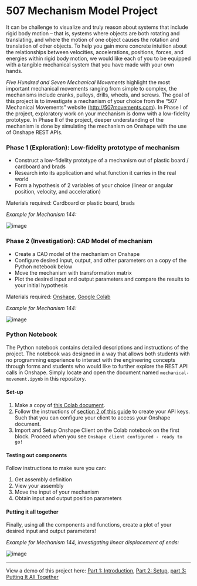 # 507 Mechanism Model Project

It can be challenge to visualize and truly reason about systems that include rigid body motion – that is, systems where objects are both rotating and translating, and where the motion of one object causes the rotation and translation of other objects. To help you gain more concrete intuition about the relationships between velocities, accelerations, positions, forces, and energies within rigid body motion, we would like each of you to be equipped with a tangible mechanical system that you have made with your own hands.

*Five Hundred and Seven Mechanical Movements* highlight the most important mechanical movements ranging from simple to complex, the mechanisms include cranks, pulleys, drills, wheels, and screws. The goal of this project is to investigate a mechanism of your choice from the “507 Mechanical Movements” website (http://507movements.com). In Phase I of the project, exploratory work on your mechanism is donw with a low-fidelity prototype. In Phase II of the project, deeper understanding of the mechanism is done by simulating the mechanism on Onshape with the use of Onshape REST APIs. 

### Phase 1 (Exploration): Low-fidelity prototype of mechanism 
- Construct a low-fidelity prototype of a mechanism out of plastic board / cardboard and brads
- Research into its application and what function it carries in the real world
- Form a hypothesis of 2 variables of your choice (linear or angular position, velocity, and acceleration)

Materials required: Cardboard or plastic board, brads

*Example for Mechanism 144:*

![image](https://user-images.githubusercontent.com/76875975/183158231-66c6a1eb-19f8-4f9b-8872-4a41487b299d.png)

### Phase 2 (Investigation): CAD Model of mechanism
- Create a CAD model of the mechanism on Onshape
- Configure desired input, output, and other parameters on a copy of the Python notebook below
- Move the mechanism with transformation matrix
- Plot the desired input and output parameters and compare the results to your initial hypothesis

Materials required: [Onshape](https://cad.onshape.com/), [Google Colab](https://colab.research.google.com/)

*Example for Mechanism 144:*

![image](https://user-images.githubusercontent.com/76875975/183158644-1f640959-950c-4299-bcc7-5e531af8b072.png)

### Python Notebook
The Python notebook contains detailed descriptions and instructions of the project. The notebook was designed in a way that allows both students with no programming experience to interact with the engineering concepts through forms and students who would like to further explore the REST API calls in Onshape. Simply locate and open the document named `mechanical-movement.ipynb` in this repository. 

#### Set-up
1. Make a copy of [this Colab document](https://colab.research.google.com/drive/18T_F8m774aqGe8MKpHaZ2pp1MzjMrRfA?usp=sharing).
2. Follow the instructions of [section 2 of this guide](https://github.com/PTC-Education/Onshape-Integration-Guides/blob/main/API_Intro.md#2-generating-your-onshape-api-keys) to create your API keys. Such that you can configure your client to access your Onshape document.
3. Import and Setup Onshape Client on the Colab notebook on the first block. Proceed when you see `Onshape client configured - ready to go!`

#### Testing out components
Follow instructions to make sure you can:
1. Get assembly definition
2. View your assembly
3. Move the input of your mechanism
4. Obtain input and output position parameters

#### Putting it all together
Finally, using all the components and functions, create a plot of your desired input and output parameters!

*Example for Mechanism 144, investigating linear displacement of ends:*

![image](https://user-images.githubusercontent.com/76875975/183211635-ee9347db-c6a1-4ca9-82ce-bd54691cfdb8.png)

---

View a demo of this project here:
[Part 1: Introduction](https://www.loom.com/share/6699f8e4342243dcaeb663c1d451dc0e), [Part 2: Setup](https://www.loom.com/share/5326d26ee8c3481c991f791c242436d1), [part 3: Putting It All Together](https://www.loom.com/share/f6c47c92269841f281b7d6c97346b6d6)
